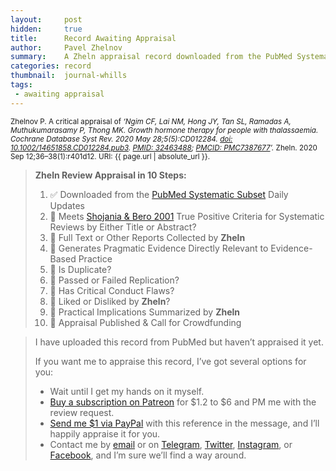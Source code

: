 ```yaml
---
layout:     post
hidden:     true
title:      Record Awaiting Appraisal
author:     Pavel Zhelnov
summary:    A Zheln appraisal record downloaded from the PubMed Systematic Subset daily updates.
categories: record
thumbnail:  journal-whills
tags:
 - awaiting appraisal
---
```


<small>Zhelnov P. A critical appraisal of _‘Ngim CF, Lai NM, Hong JY, Tan SL, Ramadas A, Muthukumarasamy P, Thong MK. Growth hormone therapy for people with thalassaemia. Cochrane Database Syst Rev. 2020 May 28;5(5):CD012284. [doi: 10.1002/14651858.CD012284.pub3](https://doi.org/10.1002/14651858.CD012284.pub3). [PMID: 32463488](https://pubmed.gov/32463488); [PMCID: PMC7387677](https://ncbi.nlm.nih.gov/pmc/PMC7387677)’._ Zheln. 2020 Sep 12;36–38(1):r401d12. URI: {{ page.url | absolute_url }}.</small>

> **Zheln Review Appraisal in 10 Steps:**
>
> 1. ✅ Downloaded from the [PubMed Systematic Subset](https://p1m.org/ssb) Daily Updates
> 2. 🔄 Meets [Shojania & Bero 2001](https://www.researchgate.net/publication/11820967_Taking_Advantage_of_the_Explosion_of_Systematic_Reviews_An_Efficient_MEDLINE_Search_Strategy) True Positive Criteria for Systematic Reviews by Either Title or Abstract?
> 3. 🔄 Full Text or Other Reports Collected by **Zheln**
> 4. 🔄 Generates Pragmatic Evidence Directly Relevant to Evidence-Based Practice
> 5. 🔄 Is Duplicate?
> 6. 🔄 Passed or Failed Replication?
> 7. 🔄 Has Critical Conduct Flaws?
> 8. 🔄 Liked or Disliked by **Zheln**?
> 9. 🔄 Practical Implications Summarized by **Zheln**
> 10. 🔄 Appraisal Published & Call for Crowdfunding

> I have uploaded this record from PubMed but haven’t appraised it yet.
>
> If you want me to appraise this record, I’ve got several options for you:
> * Wait until I get my hands on it myself.
> * [Buy a subscription on Patreon](https://patreon.com/zheln) for $1.2 to $6 and PM me with the review request.
> * [Send me $1 via PayPal](https://paypal.me/pjelnov) with this reference in the message, and I’ll happily appraise it for you.
> * Contact me by [email](mailto:pavel@zheln.com) or on [Telegram](https://t.me/drzhelnov), [Twitter](https://twitter.com/drzhelnov), [Instagram](https://instagram.com/igzheln), or [Facebook](https://facebook.com/drzhelnov), and I’m sure we’ll find a way around.
